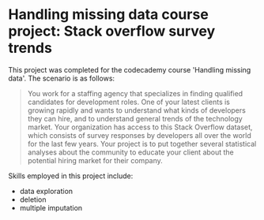 # Handling missing data course project: Stack overflow survey trends
This project was completed for the codecademy course 'Handling missing 
data'. The scenario is as follows:

>You work for a staffing agency that specializes in finding qualified 
candidates for development roles. One of your latest clients is growing 
rapidly and wants to understand what kinds of developers they can hire, 
and to understand general trends of the technology market. Your 
organization has access to this Stack Overflow dataset, which consists of 
survey responses by developers all over the world for the last few years. 
Your project is to put together several statistical analyses about the 
community to educate your client about the potential hiring market for 
their company.

Skills employed in this project include:
- data exploration
- deletion
- multiple imputation
